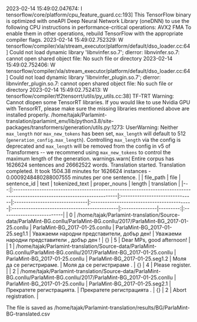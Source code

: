 2023-02-14 15:49:02.047674: I tensorflow/core/platform/cpu_feature_guard.cc:193] This TensorFlow binary is optimized with oneAPI Deep Neural Network Library (oneDNN) to use the following CPU instructions in performance-critical operations:  AVX2 FMA
To enable them in other operations, rebuild TensorFlow with the appropriate compiler flags.
2023-02-14 15:49:02.752329: W tensorflow/compiler/xla/stream_executor/platform/default/dso_loader.cc:64] Could not load dynamic library 'libnvinfer.so.7'; dlerror: libnvinfer.so.7: cannot open shared object file: No such file or directory
2023-02-14 15:49:02.752406: W tensorflow/compiler/xla/stream_executor/platform/default/dso_loader.cc:64] Could not load dynamic library 'libnvinfer_plugin.so.7'; dlerror: libnvinfer_plugin.so.7: cannot open shared object file: No such file or directory
2023-02-14 15:49:02.752413: W tensorflow/compiler/tf2tensorrt/utils/py_utils.cc:38] TF-TRT Warning: Cannot dlopen some TensorRT libraries. If you would like to use Nvidia GPU with TensorRT, please make sure the missing libraries mentioned above are installed properly.
/home/tajak/Parlamint-translation/parlamint_env/lib/python3.8/site-packages/transformers/generation/utils.py:1273: UserWarning: Neither `max_length` nor `max_new_tokens` has been set, `max_length` will default to 512 (`generation_config.max_length`). Controlling `max_length` via the config is deprecated and `max_length` will be removed from the config in v5 of Transformers -- we recommend using `max_new_tokens` to control the maximum length of the generation.
  warnings.warn(
Entire corpus has 1626624 sentences and 26662522 words.
Translation started.
Translation completed. It took 1504.38 minutes for 1626624 instances - 0.0009248480288007555 minutes per one sentence.
|    | file_path                                                                                                                 | file                           | sentence_id                    | text                                       | tokenized_text                               | proper_nouns   |   length | translation               |
|---:|:--------------------------------------------------------------------------------------------------------------------------|:-------------------------------|:-------------------------------|:-------------------------------------------|:---------------------------------------------|:---------------|---------:|:--------------------------|
|  0 | /home/tajak/Parlamint-translation/Source-data/ParlaMint-BG.conllu/ParlaMint-BG.conllu/2017/ParlaMint-BG_2017-01-25.conllu | ParlaMint-BG_2017-01-25.conllu | ParlaMint-BG_2017-01-25.seg1.1 | Уважаеми народни представители, добър ден! | Уважаеми народни представители , добър ден ! | {}             |        5 | Dear MPs, good afternoon! |
|  1 | /home/tajak/Parlamint-translation/Source-data/ParlaMint-BG.conllu/ParlaMint-BG.conllu/2017/ParlaMint-BG_2017-01-25.conllu | ParlaMint-BG_2017-01-25.conllu | ParlaMint-BG_2017-01-25.seg1.2 | Моля да се регистрираме.                   | Моля да се регистрираме .                    | {}             |        4 | Please register.          |
|  2 | /home/tajak/Parlamint-translation/Source-data/ParlaMint-BG.conllu/ParlaMint-BG.conllu/2017/ParlaMint-BG_2017-01-25.conllu | ParlaMint-BG_2017-01-25.conllu | ParlaMint-BG_2017-01-25.seg2.1 | Прекратете регистрацията.                  | Прекратете регистрацията .                   | {}             |        2 | Abort registration.       |




The file is saved as /home/tajak/Parlamint-translation/results/BG/ParlaMint-BG-translated.csv
